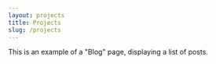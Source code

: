```yaml
---
layout: projects
title: Projects
slug: /projects
---
```


This is an example of a "Blog" page, displaying a list of posts.
<br />

